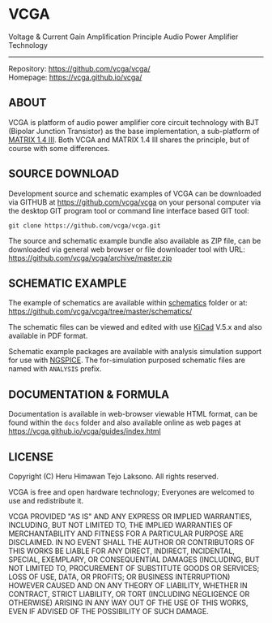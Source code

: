 VCGA
==============

Voltage & Current Gain Amplification Principle Audio Power Amplifier Technology

-----------------------------------------------------------------------

Repository: <https://github.com/vcga/vcga/>  
Homepage: <https://vcga.github.io/vcga/>

ABOUT
-----

VCGA is platform of audio power amplifier core circuit technology with BJT
(Bipolar Junction Transistor) as the base implementation, a sub-platform of
[MATRIX 1.4 III](https://github.com/kicader/MATRIX-1.4-III). Both VCGA and
MATRIX 1.4 III shares the principle, but of course with some differences.

SOURCE DOWNLOAD
---------------

Development source and schematic examples of VCGA can be downloaded via GITHUB
at <https://github.com/vcga/vcga> on your personal computer via the desktop GIT
program tool or command line interface based GIT tool:

    git clone https://github.com/vcga/vcga.git

The source and schematic example bundle also available as ZIP file, can be
downloaded via general web browser or file downloader tool with URL:
<https://github.com/vcga/vcga/archive/master.zip>

SCHEMATIC EXAMPLE
-----------------

The example of schematics are available within
[schematics](https://github.com/vcga/vcga/tree/master/schematics)
folder or at:  
<https://github.com/vcga/vcga/tree/master/schematics/>

The schematic files can be viewed and edited with use
[KiCad](http://kicad-pcb.org/) V.5.x and also available in PDF format.

Schematic example packages are available with analysis simulation support for
use with [NGSPICE](http://ngspice.sourceforge.net/).
The for-simulation purposed schematic files are named with `ANALYSIS` prefix.

DOCUMENTATION & FORMULA
-----------------------

Documentation is available in web-browser viewable HTML format, can be found
within the `docs` folder and also available online as web pages at
<https://vcga.github.io/vcga/guides/index.html>

LICENSE
-------

Copyright (C) Heru Himawan Tejo Laksono. All rights reserved.  

VCGA is free and open hardware technology; Everyones are welcomed to
use and redistribute it.  

VCGA PROVIDED "AS IS" AND ANY EXPRESS OR IMPLIED WARRANTIES, INCLUDING, BUT NOT
LIMITED TO, THE IMPLIED WARRANTIES OF MERCHANTABILITY AND FITNESS FOR A PARTICULAR
PURPOSE ARE DISCLAIMED. IN NO EVENT SHALL THE AUTHOR OR CONTRIBUTORS OF THIS
WORKS BE LIABLE FOR ANY DIRECT, INDIRECT, INCIDENTAL, SPECIAL, EXEMPLARY, OR
CONSEQUENTIAL DAMAGES (INCLUDING, BUT NOT LIMITED TO, PROCUREMENT OF SUBSTITUTE
GOODS OR SERVICES; LOSS OF USE, DATA, OR PROFITS; OR BUSINESS INTERRUPTION)
HOWEVER CAUSED AND ON ANY THEORY OF LIABILITY, WHETHER IN CONTRACT, STRICT
LIABILITY, OR TORT (INCLUDING NEGLIGENCE OR OTHERWISE) ARISING IN ANY WAY OUT
OF THE USE OF THIS WORKS, EVEN IF ADVISED OF THE POSSIBILITY OF SUCH DAMAGE.